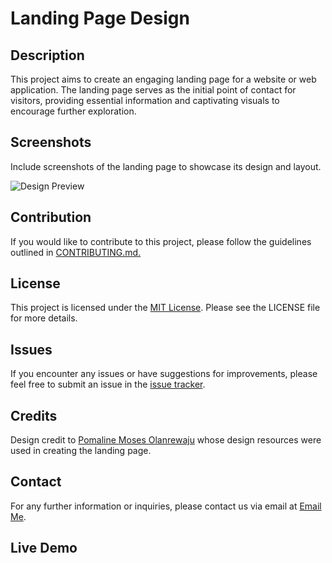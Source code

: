 # Landing Page Design

## Description

This project aims to create an engaging landing page for a website or web application. The landing page serves as the initial point of contact for visitors, providing essential information and captivating visuals to encourage further exploration.

## Screenshots

Include screenshots of the landing page to showcase its design and layout.

![Design Preview](./Desktop.png)

## Contribution

If you would like to contribute to this project, please follow the guidelines outlined in [CONTRIBUTING.md.](./CONTRIBUTING.md)

## License

This project is licensed under the [MIT License](LICENSE). Please see the LICENSE file for more details.

## Issues

If you encounter any issues or have suggestions for improvements, please feel free to submit an issue in the [issue tracker](link-to-issue-tracker).

## Credits

Design credit to [Pomaline Moses Olanrewaju](https://www.figma.com/@primeleonard) whose design resources were used in creating the landing page.

## Contact

For any further information or inquiries, please contact us via email at [Email Me](mailto:amolojoseph2020@gmail.com).

## Live Demo
